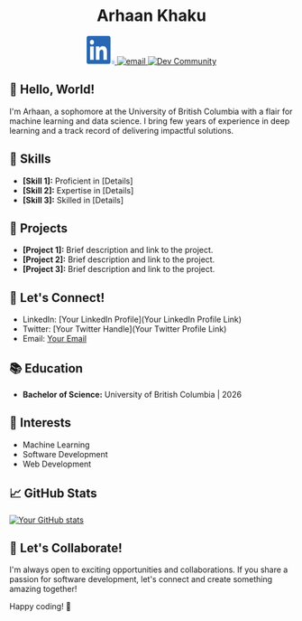 <div align="center">

# Arhaan Khaku
<a href="https://www.linkedin.com/in/arhaankhaku/">
  <img src="LI-In-Bug.png" alt="LinkedIn" width="50" height="50">
</a>
<a href="arhaan1905@gmail.com">
  <img src="https://cdn0.iconfinder.com/data/icons/apple-apps/100/Apple_Mail-1024.png" alt="email" width="50" height="50">
</a>
<a href="(https://dev.to/arhaan_khaku_dab67587a017)">
  <img src="https://dev-to-uploads.s3.amazonaws.com/uploads/logos/resized_logo_UQww2soKuUsjaOGNB38o.png" alt="Dev Community" width="50" height="50">
</a>
</div>

## 👋 Hello, World!

I'm Arhaan, a sophomore at the University of British Columbia with a flair for machine learning and data science. I bring few years of experience in deep learning and a track record of delivering impactful solutions.

## 🔧 Skills

- **[Skill 1]:** Proficient in [Details]
- **[Skill 2]:** Expertise in [Details]
- **[Skill 3]:** Skilled in [Details]


## 🌱 Projects

- **[Project 1]:** Brief description and link to the project.
- **[Project 2]:** Brief description and link to the project.
- **[Project 3]:** Brief description and link to the project.

## 💬 Let's Connect!

- LinkedIn: [Your LinkedIn Profile](Your LinkedIn Profile Link)
- Twitter: [Your Twitter Handle](Your Twitter Profile Link)
- Email: [Your Email](mailto:you@example.com)

## 📚 Education

- **Bachelor of Science:** University of British Columbia | 2026

## 🌟 Interests

- Machine Learning
- Software Development
- Web Development

## 📈 GitHub Stats

[![Your GitHub stats](https://github-readme-stats.vercel.app/api?username=YourUsername&show_icons=true&hide=contribs,prs)](https://github.com/arhaankk)

## 🤝 Let's Collaborate!

I'm always open to exciting opportunities and collaborations. If you share a passion for software development, let's connect and create something amazing together!

Happy coding! 🚀
